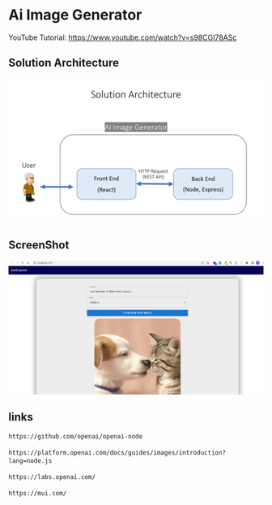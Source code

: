 # Ai Image Generator

YouTube Tutorial: https://www.youtube.com/watch?v=s98CGI78ASc

## Solution Architecture

<img src="./img1.png" alt="img1">

## ScreenShot

<img src="./img2.png" alt="img2">

## links

    https://github.com/openai/openai-node

    https://platform.openai.com/docs/guides/images/introduction?lang=node.js

    https://labs.openai.com/

    https://mui.com/
